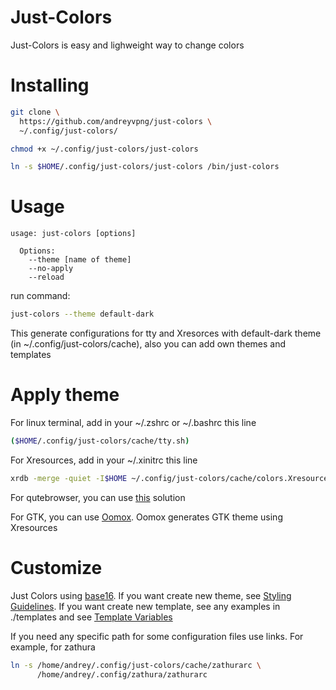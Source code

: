Just-Colors
===========

Just-Colors is easy and lighweight way to change colors

# Installing

```bash
git clone \
  https://github.com/andreyvpng/just-colors \
  ~/.config/just-colors/

chmod +x ~/.config/just-colors/just-colors

ln -s $HOME/.config/just-colors/just-colors /bin/just-colors  
```

# Usage

```
usage: just-colors [options]

  Options:
    --theme [name of theme]
    --no-apply
    --reload
```

run command:

```bash
just-colors --theme default-dark
```

This generate configurations for tty and Xresorces with default-dark theme (in ~/.config/just-colors/cache), also you can add own themes and templates

# Apply theme

For linux terminal, add in your ~/.zshrc or ~/.bashrc this line

```bash
($HOME/.config/just-colors/cache/tty.sh)
```

For Xresources, add in your ~/.xinitrc this line

```bash
xrdb -merge -quiet -I$HOME ~/.config/just-colors/cache/colors.Xresources
```

For qutebrowser, you can use [this](https://gist.github.com/andreyvpng/62291eee5df64fb700b33f66eb2ec0ed) solution

For GTK, you can use [Oomox](https://github.com/themix-project/oomox). Oomox generates GTK theme using Xresources


# Customize

Just Colors using [base16](https://github.com/chriskempson/base16). If you want create new theme, see [Styling Guidelines](https://github.com/chriskempson/base16/blob/master/styling.md). If you want create new template, see any examples in ./templates and see [Template Variables](https://github.com/chriskempson/base16/blob/master/builder.md#template-variables)


If you need any specific path for some configuration files use links. For example, for zathura
```bash
ln -s /home/andrey/.config/just-colors/cache/zathurarc \
      /home/andrey/.config/zathura/zathurarc
```
